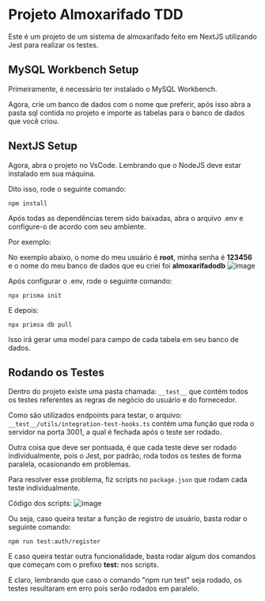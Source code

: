 
# Projeto Almoxarifado TDD

Este é um projeto de um sistema de almoxarifado feito em NextJS utilizando Jest para realizar os testes.


## MySQL Workbench Setup

Primeiramente, é necessário ter instalado o MySQL Workbench.

Agora, crie um banco de dados com o nome que preferir, após isso abra a pasta sql contida no projeto e importe as tabelas para o banco de dados que você criou.


## NextJS Setup
Agora, abra o projeto no VsCode. Lembrando que o NodeJS deve estar instalado em sua máquina.

Dito isso, rode o seguinte comando:
```
npm install
```

Após todas as dependências terem sido baixadas, abra o arquivo .env e configure-o de acordo com seu ambiente.

Por exemplo:

No exemplo abaixo, o nome do meu usuário é __root__, minha senha é __123456__ e o nome do meu banco de dados que eu criei foi __almoxarifadodb__
![image](https://github.com/ThiagoArndt/logistic-app/assets/89104471/fdcd4b0a-80b2-43c7-a662-9c978e177114)

Após configurar o .env, rode o seguinte comando:

```
npx prisma init
```

E depois:

```
npx primsa db pull
```

Isso irá gerar uma model para campo de cada tabela em seu banco de dados.

## Rodando os Testes

Dentro do projeto existe uma pasta chamada: `__test__` que contém todos os testes referentes as regras de negócio do usuário e do fornecedor.

Como são utilizados endpoints para testar, o arquivo: `__test__/utils/integration-test-hooks.ts` contém uma função que roda o servidor na porta 3001, a qual é fechada após o teste ser rodado.

Outra coisa que deve ser pontuada, é que cada teste deve ser rodado individualmente, pois o Jest, por padrão, roda todos os testes de forma paralela, ocasionando em problemas.

Para resolver esse problema, fiz scripts no `package.json` que rodam cada teste individualmente.

Código dos scripts:
![image](https://github.com/ThiagoArndt/logistic-app/assets/89104471/27290cf5-c0b1-4b2e-863c-a685d1c705fe)

Ou seja, caso queira testar a função de registro de usuário, basta rodar o seguinte comando:

```
npm run test:auth/register
```

E caso queira testar outra funcionalidade, basta rodar algum dos comandos que começam com o prefixo __test:__ nos scripts.

E claro, lembrando que caso o comando "npm run test" seja rodado, os testes resultaram em erro pois serão rodados em paralelo.

